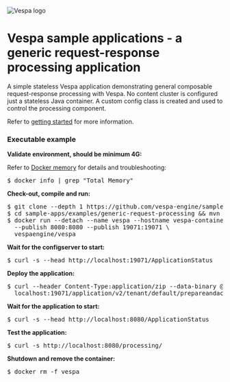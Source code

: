 
<!-- Copyright Vespa.ai. Licensed under the terms of the Apache 2.0 license. See LICENSE in the project root. -->

![Vespa logo](https://vespa.ai/assets/vespa-logo-color.png)

# Vespa sample applications - a generic request-response processing application

A simple stateless Vespa application demonstrating general composable request-response processing with Vespa.
No content cluster is configured just a stateless Java container.
A custom config class is created and used to control the processing component.

Refer to [getting started](https://docs.vespa.ai/en/getting-started.html) for more information.


### Executable example

**Validate environment, should be minimum 4G:**

Refer to [Docker memory](https://docs.vespa.ai/en/operations/docker-containers.html#memory)
for details and troubleshooting:
<pre>
$ docker info | grep "Total Memory"
</pre>

**Check-out, compile and run:**
<pre data-test="exec">
$ git clone --depth 1 https://github.com/vespa-engine/sample-apps.git
$ cd sample-apps/examples/generic-request-processing &amp;&amp; mvn clean package
$ docker run --detach --name vespa --hostname vespa-container \
  --publish 8080:8080 --publish 19071:19071 \
  vespaengine/vespa
</pre>

**Wait for the configserver to start:**
<pre data-test="exec" data-test-wait-for="200 OK">
$ curl -s --head http://localhost:19071/ApplicationStatus
</pre>

**Deploy the application:**
<pre data-test="exec" data-test-assert-contains="prepared and activated.">
$ curl --header Content-Type:application/zip --data-binary @target/application.zip \
  localhost:19071/application/v2/tenant/default/prepareandactivate
</pre>

**Wait for the application to start:**
<pre data-test="exec" data-test-wait-for="200 OK">
$ curl -s --head http://localhost:8080/ApplicationStatus
</pre>

**Test the application:**
<pre data-test="exec" data-test-assert-contains="Hello, services!">
$ curl -s http://localhost:8080/processing/
</pre>

**Shutdown and remove the container:**
<pre data-test="after">
$ docker rm -f vespa
</pre>
